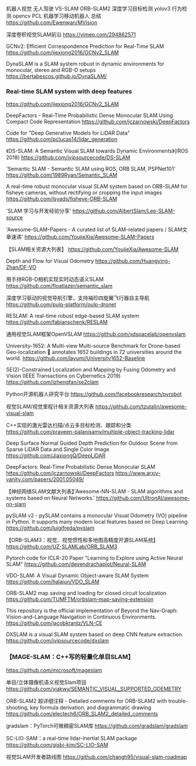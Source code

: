 机器人视觉 无人驾驶 VS-SLAM ORB-SLAM2 深度学习目标检测 yolov3 行为检测 opencv PCL 机器学习移动机器人 总结
https://github.com/Ewenwan/MVision

深度卷积视觉SLAM前沿
https://vimeo.com/294862571

GCNv2: Efficient Correspondence Prediction for Real-Time SLAM
https://github.com/jiexiong2016/GCNv2_SLAM

DynaSLAM is a SLAM system robust in dynamic environments for monocular, stereo and RGB-D setups https://bertabescos.github.io/DynaSLAM/

### Real-time SLAM system with deep features
https://github.com/jiexiong2016/GCNv2_SLAM

DeepFactors - Real-Time Probabilistic Dense Monocular SLAM Using Compact Code Representation
https://github.com/jczarnowski/DeepFactors

Code for "Deep Generative Models for LiDAR Data"
https://github.com/pclucas14/lidar_generation

《DS-SLAM: A Semantic Visual SLAM towards Dynamic Environments》(IROS 2018) 
https://github.com/ivipsourcecode/DS-SLAM

'Semantic SLAM - Semantic SLAM using ROS, ORB SLAM, PSPNet101' 
https://github.com/1989Ryan/Semantic_SLAM

A real-time robust monocular visual SLAM system based on ORB-SLAM for fisheye cameras, without rectifying or cropping the input images
https://github.com/lsyads/fisheye-ORB-SLAM

'SLAM 学习与开发经验分享'
https://github.com/AlbertSlam/Lee-SLAM-source

'Awesome-SLAM-Papers - A curated list of SLAM-related papers / SLAM文章速递' 
https://github.com/YoujieXia/Awesome-SLAM-Papers

【SLAM相关资源大列表】
https://github.com/YoujieXia/Awesome-SLAM

Depth and Flow for Visual Odometry
https://github.com/Huangying-Zhan/DF-VO

用手持RGB-D相机实现实时动态语义SLAM
https://github.com/floatlazer/semantic_slam

深度学习驱动的视觉导航引擎，支持袖珍四旋翼飞行器自主导航
https://github.com/pulp-platform/pulp-dronet

RESLAM: A real-time robust edge-based SLAM system
https://github.com/fabianschenk/RESLAM

通用视觉SLAM框架OpenVSLAM
https://github.com/xdspacelab/openvslam

University-1652: A Multi-view Multi-source Benchmark for Drone-based Geo-localization 🚁 annotates 1652 buildings in 72 universities around the world.
https://github.com/layumi/University1652-Baseline

SE(2)-Constrained Localization and Mapping by Fusing Odometry and Vision (IEEE Transactions on Cybernetics 2019) 
https://github.com/izhengfan/se2clam

Python开源机器人研究平台
https://github.com/facebookresearch/pyrobot

视觉SLAM/视觉里程计相关资源大列表
https://github.com/tzutalin/awesome-visual-slam

C++实现的激光雷达扫描/点云多目标检测、跟踪和分类
https://github.com/praveen-palanisamy/multiple-object-tracking-lidar

Deep Surface Normal Guided Depth Prediction for Outdoor Scene from Sparse LiDAR Data and Single Color Image
https://github.com/JiaxiongQ/DeepLiDAR

DeepFactors: Real-Time Probabilistic Dense Monocular SLAM
https://github.com/jczarnowski/DeepFactors https://www.arxiv-vanity.com/papers/2001.05049/

【神经网络SLAM文献大列表】’Awesome-NN-SLAM - SLAM algorithms and systems based on Neural Networks.'
https://github.com/UltronAI/awesome-nn-slam

pySLAM v2 - pySLAM contains a monocular Visual Odometry (VO) pipeline in Python. It supports many modern local features based on Deep Learning.
https://github.com/luigifreda/pyslam

【ORB-SLAM3：视觉、视觉惯性和多地图高精度开源SLAM系统】
https://github.com/UZ-SLAMLab/ORB_SLAM3

Pytorch code for ICLR-20 Paper "Learning to Explore using Active Neural SLAM"
https://github.com/devendrachaplot/Neural-SLAM

VDO-SLAM: A Visual Dynamic Object-aware SLAM System
https://github.com/halajun/VDO_SLAM

ORB-SLAM2 map saving and loading for closed circuit localization
https://github.com/TUMFTM/orbslam-map-saving-extension

This repository is the official implementation of Beyond the Nav-Graph: Vision-and-Language Navigation in Continuous Environments.
https://github.com/jacobkrantz/VLN-CE

DXSLAM is a visual SLAM system based on deep CNN feature extraction. 
https://github.com/ivipsourcecode/dxslam

### 【MAGE-SLAM：C++写的轻量化单目SLAM】
https://github.com/microsoft/mageslam

单目/立体摄像机语义视觉Slam项目
https://github.com/yiakwy/SEMANTIC_VISUAL_SUPPORTED_ODEMETRY

ORB-SLAM2 超详细注释 - Detailed comments for ORB-SLAM2 with trouble-shooting, key formula derivation, and diagrammatic drawing
https://github.com/electech6/ORB_SLAM2_detailed_comments

gradslam：PyTorch可微稠密SLAM库
https://github.com/gradslam/gradslam

SC-LIO-SAM：a real-time lidar-inertial SLAM package
https://github.com/gisbi-kim/SC-LIO-SAM

视觉SLAM开发者路线图
https://github.com/changh95/visual-slam-roadmap